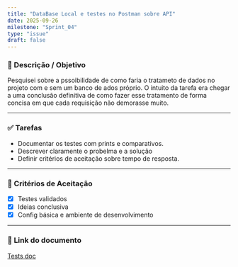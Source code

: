 ```yaml
---
title: "DataBase Local e testes no Postman sobre API"
date: 2025-09-26
milestone: "Sprint_04"
type: "issue"
draft: false
---
```


### 📝 Descrição / Objetivo  
Pesquisei sobre a pssoibilidade de como faria o tratameto de dados no projeto com e sem um banco de ados próprio. O intuito da tarefa era chegar a uma conclusão definitiva de como fazer esse tratamento de forma concisa em que cada requisição não demorasse muito.

---

### ✅ Tarefas  
- Documentar os testes com prints e comparativos.  
- Descrever claramente o probelma e a solução  
- Definir critérios de aceitação sobre tempo de resposta.  

---

### 📌 Critérios de Aceitação  
- [x] Testes validados  
- [x] Ideias conclusiva 
- [x] Config básica e ambiente de desenvolvimento

---

### 🔗 Link do documento
[Tests doc](https://github.com/unb-mds/2025-2-OncoMap/tree/main/doc/backend/api)


